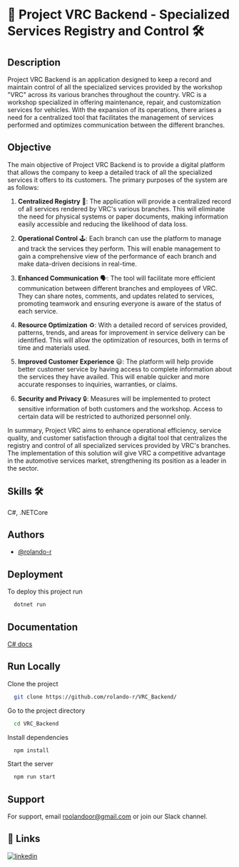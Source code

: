 # 🚗 Project VRC Backend - Specialized Services Registry and Control 🛠️

## Description

Project VRC Backend is an application designed to keep a record and maintain control of all the specialized services provided by the workshop "VRC" across its various branches throughout the country. VRC is a workshop specialized in offering maintenance, repair, and customization services for vehicles. With the expansion of its operations, there arises a need for a centralized tool that facilitates the management of services performed and optimizes communication between the different branches.

## Objective

The main objective of Project VRC Backend is to provide a digital platform that allows the company to keep a detailed track of all the specialized services it offers to its customers. The primary purposes of the system are as follows:

1. **Centralized Registry** 📝: The application will provide a centralized record of all services rendered by VRC's various branches. This will eliminate the need for physical systems or paper documents, making information easily accessible and reducing the likelihood of data loss.

2. **Operational Control** 🕹️: Each branch can use the platform to manage and track the services they perform. This will enable management to gain a comprehensive view of the performance of each branch and make data-driven decisions in real-time.

3. **Enhanced Communication** 🗣️: The tool will facilitate more efficient communication between different branches and employees of VRC. They can share notes, comments, and updates related to services, promoting teamwork and ensuring everyone is aware of the status of each service.

4. **Resource Optimization** ♻️: With a detailed record of services provided, patterns, trends, and areas for improvement in service delivery can be identified. This will allow the optimization of resources, both in terms of time and materials used.

5. **Improved Customer Experience** 😃: The platform will help provide better customer service by having access to complete information about the services they have availed. This will enable quicker and more accurate responses to inquiries, warranties, or claims.

6. **Security and Privacy** 🔒: Measures will be implemented to protect sensitive information of both customers and the workshop. Access to certain data will be restricted to authorized personnel only.

In summary, Project VRC aims to enhance operational efficiency, service quality, and customer satisfaction through a digital tool that centralizes the registry and control of all specialized services provided by VRC's branches. The implementation of this solution will give VRC a competitive advantage in the automotive services market, strengthening its position as a leader in the sector.

## Skills 🛠
  C#, .NETCore

  ## Authors

- [@rolando-r](https://www.github.com/rolando-r)

## Deployment

To deploy this project run

```bash
  dotnet run
```

## Documentation

[C# docs](https://learn.microsoft.com/en-us/dotnet/csharp/)

## Run Locally

Clone the project

```bash
  git clone https://github.com/rolando-r/VRC_Backend/
```

Go to the project directory

```bash
  cd VRC_Backend
```

Install dependencies

```bash
  npm install
```

Start the server

```bash
  npm run start
```

## Support

For support, email roolandoor@gmail.com or join our Slack channel.

## 🔗 Links
[![linkedin](https://img.shields.io/badge/linkedin-0A66C2?style=for-the-badge&logo=linkedin&logoColor=white)](https://www.linkedin.com/in/rolando-rodriguez-garcia)
